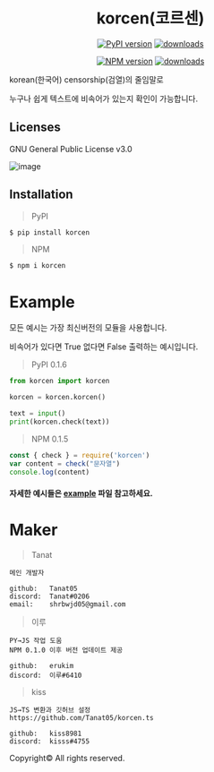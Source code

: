 <div align="center">
  <h1>korcen(코르센)</h1>
  
  [![PyPI version](https://img.shields.io/pypi/v/korcen.svg?style=flat-square)](https://python.org/pypi/korcen)
  [![downloads](https://img.shields.io/pypi/dm/korcen.svg?style=flat-square)](https://pypi.org/project/korcen/)
  
  [![NPM version](http://img.shields.io/npm/v/korcen.svg?style=flat-square)](https://www.npmjs.org/package/npm-expansions)
  [![downloads](http://img.shields.io/npm/dm/korcen.svg?style=flat-square)](https://www.npmjs.org/package/npm-expansions)
</div>

korean(한국어) censorship(검열)의 줄임말로 

누구나 쉽게 텍스트에 비속어가 있는지 확인이 가능합니다.

## Licenses

GNU General Public License v3.0

![image](https://user-images.githubusercontent.com/85154556/171647408-fb2d26c8-509b-4c7d-be93-9290b309e65d.png)

## Installation
>PyPI
```sh
$ pip install korcen
```

>NPM
```sh
$ npm i korcen
```
# Example
모든 예시는 가장 최신버전의 모듈을 사용합니다.

비속어가 있다면 True 없다면 False 출력하는 예시입니다.

>PyPI  0.1.6
```py
from korcen import korcen

korcen = korcen.korcen()

text = input()
print(korcen.check(text))
```

>NPM 0.1.5
```js
const { check } = require('korcen')
var content = check("문자열")
console.log(content)
```

#### 자세한 예시들은 [example](https://github.com/Tanat05/korcen/tree/main/example) 파일 참고하세요.

# Maker


>Tanat
```
메인 개발자

github:   Tanat05
discord:  Tanat#0206
email:    shrbwjd05@gmail.com
```
>이루
```
PY→JS 작업 도움
NPM 0.1.0 이후 버전 업데이트 제공

github:   erukim
discord:  이루#6410
```
>kiss
```
JS→TS 변환과 깃허브 설정
https://github.com/Tanat05/korcen.ts

github:   kiss8981
discord:  kisss#4755
```



Copyright© All rights reserved.
